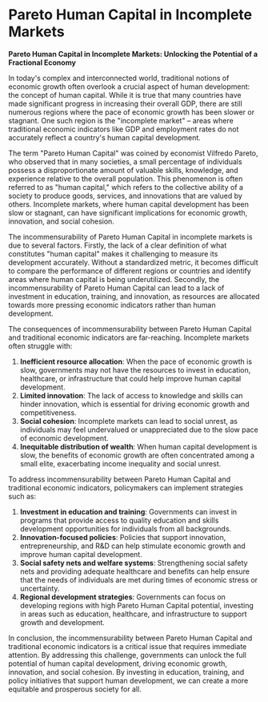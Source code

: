 # Pareto Human Capital in Incomplete Markets

**Pareto Human Capital in Incomplete Markets: Unlocking the Potential of a Fractional Economy**

In today's complex and interconnected world, traditional notions of economic growth often overlook a crucial aspect of human development: the concept of human capital. While it is true that many countries have made significant progress in increasing their overall GDP, there are still numerous regions where the pace of economic growth has been slower or stagnant. One such region is the "incomplete market" – areas where traditional economic indicators like GDP and employment rates do not accurately reflect a country's human capital development.

The term "Pareto Human Capital" was coined by economist Vilfredo Pareto, who observed that in many societies, a small percentage of individuals possess a disproportionate amount of valuable skills, knowledge, and experience relative to the overall population. This phenomenon is often referred to as "human capital," which refers to the collective ability of a society to produce goods, services, and innovations that are valued by others. Incomplete markets, where human capital development has been slow or stagnant, can have significant implications for economic growth, innovation, and social cohesion.

The incommensurability of Pareto Human Capital in incomplete markets is due to several factors. Firstly, the lack of a clear definition of what constitutes "human capital" makes it challenging to measure its development accurately. Without a standardized metric, it becomes difficult to compare the performance of different regions or countries and identify areas where human capital is being underutilized. Secondly, the incommensurability of Pareto Human Capital can lead to a lack of investment in education, training, and innovation, as resources are allocated towards more pressing economic indicators rather than human development.

The consequences of incommensurability between Pareto Human Capital and traditional economic indicators are far-reaching. Incomplete markets often struggle with:

1. **Inefficient resource allocation**: When the pace of economic growth is slow, governments may not have the resources to invest in education, healthcare, or infrastructure that could help improve human capital development.
2. **Limited innovation**: The lack of access to knowledge and skills can hinder innovation, which is essential for driving economic growth and competitiveness.
3. **Social cohesion**: Incomplete markets can lead to social unrest, as individuals may feel undervalued or unappreciated due to the slow pace of economic development.
4. **Inequitable distribution of wealth**: When human capital development is slow, the benefits of economic growth are often concentrated among a small elite, exacerbating income inequality and social unrest.

To address incommensurability between Pareto Human Capital and traditional economic indicators, policymakers can implement strategies such as:

1. **Investment in education and training**: Governments can invest in programs that provide access to quality education and skills development opportunities for individuals from all backgrounds.
2. **Innovation-focused policies**: Policies that support innovation, entrepreneurship, and R&D can help stimulate economic growth and improve human capital development.
3. **Social safety nets and welfare systems**: Strengthening social safety nets and providing adequate healthcare and benefits can help ensure that the needs of individuals are met during times of economic stress or uncertainty.
4. **Regional development strategies**: Governments can focus on developing regions with high Pareto Human Capital potential, investing in areas such as education, healthcare, and infrastructure to support growth and development.

In conclusion, the incommensurability between Pareto Human Capital and traditional economic indicators is a critical issue that requires immediate attention. By addressing this challenge, governments can unlock the full potential of human capital development, driving economic growth, innovation, and social cohesion. By investing in education, training, and policy initiatives that support human development, we can create a more equitable and prosperous society for all.
